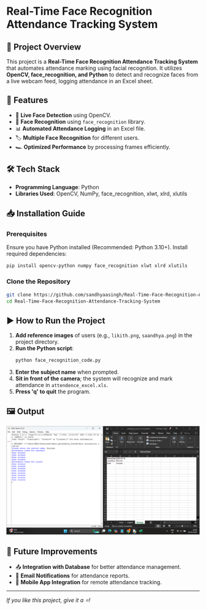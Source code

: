 # Real-Time Face Recognition Attendance Tracking System

## 📌 Project Overview
This project is a **Real-Time Face Recognition Attendance Tracking System** that automates attendance marking using facial recognition. It utilizes **OpenCV, face_recognition, and Python** to detect and recognize faces from a live webcam feed, logging attendance in an Excel sheet.

## 🚀 Features
- 🎥 **Live Face Detection** using OpenCV.
- 🧠 **Face Recognition** using `face_recognition` library.
- 📊 **Automated Attendance Logging** in an Excel file.
- 🏷️ **Multiple Face Recognition** for different users.
- 🏎️ **Optimized Performance** by processing frames efficiently.

## 🛠️ Tech Stack
- **Programming Language**: Python
- **Libraries Used**: OpenCV, NumPy, face_recognition, xlwt, xlrd, xlutils

## 📥 Installation Guide
### Prerequisites
Ensure you have Python installed (Recommended: Python 3.10+). Install required dependencies:
```sh
pip install opencv-python numpy face_recognition xlwt xlrd xlutils
```

### Clone the Repository
```sh
git clone https://github.com/sandhyaasingh/Real-Time-Face-Recognition-Attendance-Tracking-System.git
cd Real-Time-Face-Recognition-Attendance-Tracking-System
```

## ▶️ How to Run the Project
1. **Add reference images** of users (e.g., `likith.png`, `saandhya.png`) in the project directory.
2. **Run the Python script**:
   ```sh
   python face_recognition_code.py
   ```
3. **Enter the subject name** when prompted.
4. **Sit in front of the camera**; the system will recognize and mark attendance in `attendence_excel.xls`.
5. **Press 'q' to quit** the program.

## 🖼️ Output
![Output Screenshot](Output.png)

## 🔧 Future Improvements
- 📤 **Integration with Database** for better attendance management.
- 📧 **Email Notifications** for attendance reports.
- 📱 **Mobile App Integration** for remote attendance tracking.

---
*If you like this project, give it a ⭐!* 
